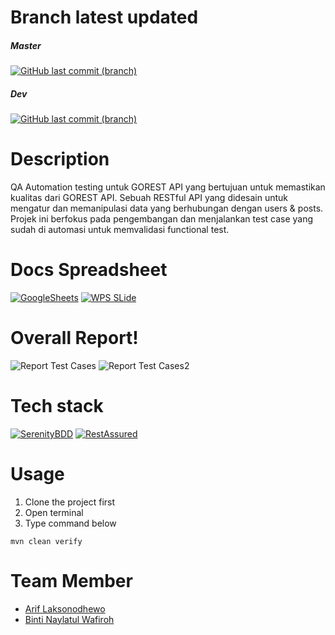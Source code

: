 # Branch latest updated

##### Master
[![GitHub last commit (branch)](https://img.shields.io/github/last-commit/OOOOAAAAEEEEEE/ALTA-QE12-Team2-GOREST/master)](https://github.com/OOOOAAAAEEEEEE/ALTA-QE12-Team2-GOREST/tree/master)
##### Dev
[![GitHub last commit (branch)](https://img.shields.io/github/last-commit/OOOOAAAAEEEEEE/ALTA-QE12-Team2-GOREST/dev)](https://github.com/OOOOAAAAEEEEEE/ALTA-QE12-Team2-GOREST/tree/dev)

# Description

QA Automation testing untuk GOREST API yang bertujuan untuk memastikan kualitas dari GOREST API. Sebuah RESTful API yang didesain untuk mengatur dan memanipulasi data yang berhubungan dengan users & posts. Projek ini berfokus pada pengembangan dan menjalankan test case yang sudah di automasi untuk memvalidasi functional test.

# Docs Spreadsheet

[![GoogleSheets](https://img.shields.io/badge/Google%20Sheets-34A853?style=for-the-badge&logo=google-sheets&logoColor=white)](https://docs.google.com/spreadsheets/d/1CUu48lJMumlvQ_Cw6Erc6mbWZzSMPJEtJCSKWVn5EY4/edit#gid=478777420) [![WPS SLide](https://img.shields.io/badge/Microsoft_PowerPoint-B7472A?style=for-the-badge&logo=microsoft-powerpoint&logoColor=white)](https://sg.docworkspace.com/d/sIJbix4TiAb2Qt6gG) 

# Overall Report!

![Report Test Cases](https://i.ibb.co/5Bb4M3W/Overall-GOREST.png)
![Report Test Cases2](https://i.ibb.co/zbgH2vY/Overall-GORESTFeature.png)

# Tech stack

[![SerenityBDD](https://serenity-bdd.info/wp-content/uploads/elementor/thumbs/serenity-bdd-pac9onzlqv9ebi90cpg4zsqnp28x4trd1adftgkwbq.png)](https://serenity-bdd.github.io/) [![RestAssured](https://rest-assured.io/img/logo-transparent.png)](https://rest-assured.io/)

# Usage

1. Clone the project first
2. Open terminal
3. Type command below
```
mvn clean verify
```
# Team Member

- [Arif Laksonodhewo](https://www.linkedin.com/in/arif-laksoonodhewo-6a7b21245/)
- [Binti Naylatul Wafiroh](https://www.linkedin.com/in/nayla-lala-8702b6277)


[//]: # (These are reference links used in the body of this note and get stripped out when the markdown processor does its job. There is no need to format nicely because it shouldn't be seen. Thanks SO - http://stackoverflow.com/questions/4823468/store-comments-in-markdown-syntax)

[dill]: <https://github.com/joemccann/dillinger>
[git-repo-url]: <https://github.com/joemccann/dillinger.git>
[john gruber]: <http://daringfireball.net>
[df1]: <http://daringfireball.net/projects/markdown/>
[markdown-it]: <https://github.com/markdown-it/markdown-it>
[Ace Editor]: <http://ace.ajax.org>
[node.js]: <http://nodejs.org>
[Twitter Bootstrap]: <http://twitter.github.com/bootstrap/>
[jQuery]: <http://jquery.com>
[@tjholowaychuk]: <http://twitter.com/tjholowaychuk>
[express]: <http://expressjs.com>
[AngularJS]: <http://angularjs.org>
[Gulp]: <http://gulpjs.com>

[PlDb]: <https://github.com/joemccann/dillinger/tree/master/plugins/dropbox/README.md>
[PlGh]: <https://github.com/joemccann/dillinger/tree/master/plugins/github/README.md>
[PlGd]: <https://github.com/joemccann/dillinger/tree/master/plugins/googledrive/README.md>
[PlOd]: <https://github.com/joemccann/dillinger/tree/master/plugins/onedrive/README.md>
[PlMe]: <https://github.com/joemccann/dillinger/tree/master/plugins/medium/README.md>
[PlGa]: <https://github.com/RahulHP/dillinger/blob/master/plugins/googleanalytics/README.md>
